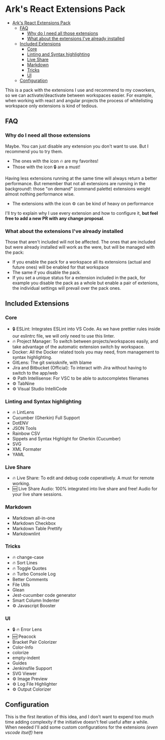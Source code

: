 # Ark's React Extensions Pack

- [Ark's React Extensions Pack](#arks-react-extensions-pack)
  - [FAQ](#faq)
    - [Why do I need all those extensions](#why-do-i-need-all-those-extensions)
    - [What about the extensions I've already installed](#what-about-the-extensions-ive-already-installed)
  - [Included Extensions](#included-extensions)
    - [Core](#core)
    - [Linting and Syntax highlighting](#linting-and-syntax-highlighting)
    - [Live Share](#live-share)
    - [Markdown](#markdown)
    - [Tricks](#tricks)
    - [UI](#ui)
  - [Configuration](#configuration)

This is a pack with the extensions I use and recommend to my coworkers, so we can activate/deactivate between workspaces easier.
For example, when working with react and angular projects the process of whitelisting workspace only extensions is kind of tedious.

## FAQ

### Why do I need all those extensions

Maybe. You can just disable any extension you don't want to use.
But I recommend you to try them.

- The ones with the icon 🔥 are my favorites!
- Those with the icon 🔒 are a must!

Having less extensions running at the same time will always return a better performance.
But remember that not all extensions are running in the background!: those "on demand" (command palette) extensions weight almost nothing performance wise.

- The extensions with the icon ⚙️ can be kind of heavy on performance

I'll try to explain why I use every extension and how to configure it, **but feel free to add a new PR with any change proposal**.

### What about the extensions I've already installed

Those that aren't included will not be affected.
The ones that are included but were already installed will work as the were, but will be managed with the pack:

- If you enable the pack for a workspace all its extensions (actual and future ones) will be enabled for that workspace
- The same if you disable the pack.
- If you set a unique status for a extension included in the pack, for example you disable the pack as a whole but enable a pair of extenions, the individual settings will prevail over the pack ones.

## Included Extensions

### Core

- 🔒 ESLint: Integrates ESLint into VS Code. As we have prettier rules inside our eslintrc file, we will only need to use this linter.
- 🔥 Project Manager: To switch between projects/workspaces easily, and take advantage of the automatic extension switch by workspace.
- Docker: All the Docker related tools you may need, from management to syntax highlighting.
- GitLens: The git swissknife, with blame
- Jira and Bitbucket (Official): To interact with Jira without having to switch to the app/web
- ⚙️ Path Intellisense: For VSC to be able to autocompletes filenames
- ⚙️ TabNine
- ⚙️ Visual Studio IntelliCode

### Linting and Syntax highlighting

- 🔥 LintLens
- Cucumber (Gherkin) Full Support
- DotENV
- JSON Tools
- Rainbow CSV
- Sippets and Syntax Highlight for Gherkin (Cucumber)
- SVG
- XML Formater
- YAML

### Live Share

- 🔥 Live Share: To edit and debug code coperatively. A must for remote working.
- 🆕 Live Share Audio: 100% integrated into live share and free! Audio for your live share sessions.

### Markdown

- Markdown all-in-one
- Markdown Checkbox
- Markdown Table Prettify
- Markdownlint

### Tricks

- 🔥 change-case
- 🔥 Sort Lines
- 🔥 Toggle Quotes
- 🔥 Turbo Console Log
- Better Comments
- File Utils
- Glean
- Jest-cucumber code generator
- Smart Column Indenter
- ⚙️ Javascript Booster

### UI

- 🔒 🔥 Error Lens
- 🆕 Peacock
- Bracket Pair Colorizer
- Color-Info
- colorize
- empty-indent
- Guides
- Jenkinsfile Support
- SVG Viewer
- ⚙️ Image Preview
- ⚙️ Log File Highlighter
- ⚙️ Output Colorizer

## Configuration

This is the first iteration of this idea, and I don't want to expend too much time adding complexity if the initiative doesn't feel useful after a while.
When needed I'll add some custom configurations for the extensions _(even vscode itself)_ here
